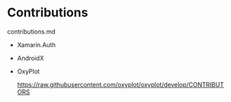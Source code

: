 # Contributions

contributions.md

*   Xamarin.Auth

*   AndroidX

*   OxyPlot

    https://raw.githubusercontent.com/oxyplot/oxyplot/develop/CONTRIBUTORS